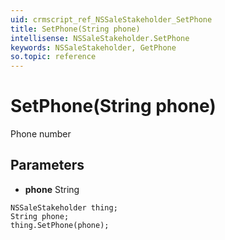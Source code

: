 ```yaml
---
uid: crmscript_ref_NSSaleStakeholder_SetPhone
title: SetPhone(String phone)
intellisense: NSSaleStakeholder.SetPhone
keywords: NSSaleStakeholder, GetPhone
so.topic: reference
---
```


# SetPhone(String phone)

Phone number

## Parameters

* **phone** String

```crmscript
NSSaleStakeholder thing;
String phone;
thing.SetPhone(phone);
```

